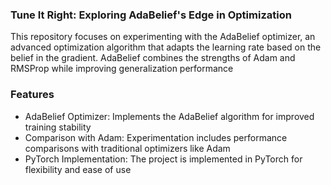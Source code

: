 ### Tune It Right: Exploring AdaBelief's Edge in Optimization
This repository focuses on experimenting with the AdaBelief optimizer, an advanced optimization algorithm that adapts the learning rate based on the belief in the gradient. AdaBelief combines the strengths of Adam and RMSProp while improving generalization performance

### Features
- AdaBelief Optimizer: Implements the AdaBelief algorithm for improved training stability
- Comparison with Adam: Experimentation includes performance comparisons with traditional optimizers like Adam
- PyTorch Implementation: The project is implemented in PyTorch for flexibility and ease of use
